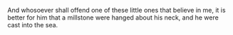 And whosoever shall offend one of these little ones that believe in me, it is better for him that a millstone were hanged about his neck, and he were cast into the sea.
